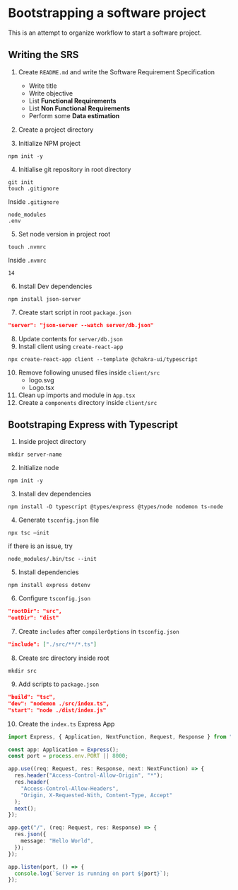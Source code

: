 # Bootstrapping a software project
This is an attempt to organize workflow to start a software project.

## Writing the SRS

1. Create `README.md` and write the Software Requirement Specification
    - Write title
    - Write objective
    - List <b>Functional Requirements</b>
    - List <b>Non Functional Requirements</b>
    - Perform some <b>Data estimation</b>
    
2. Create a project directory
3. Initialize NPM project
```shell 
npm init -y
```

4. Initialise git repository in root directory
```shell
git init
touch .gitignore
```
Inside `.gitignore`
```text
node_modules
.env
```
5. Set node version in project root
```shell
touch .nvmrc
```
Inside `.nvmrc`
```text
14
```
6. Install Dev dependencies
```shell
npm install json-server
```
7. Create start script in root `package.json`
```json
"server": "json-server --watch server/db.json"
```
8. Update contents for `server/db.json`
9. Install client using `create-react-app`
```shell
npx create-react-app client --template @chakra-ui/typescript
```
10. Remove following unused files inside `client/src`
    - logo.svg
    - Logo.tsx
11. Clean up imports and module in `App.tsx`
12. Create a `components` directory inside `client/src`


## Bootstraping Express with Typescript

1. Inside project directory
```shell
mkdir server-name
```
2. Initialize node
```shell
npm init -y
```
3. Install dev dependencies
```shell 
npm install -D typescript @types/express @types/node nodemon ts-node
```
4. Generate `tsconfig.json` file
```shell
npx tsc —init
```
if there is an issue, try
```shell
node_modules/.bin/tsc --init
```
5. Install dependencies
```shell
npm install express dotenv
```
6. Configure `tsconfig.json`
```json
"rootDir": "src",
"outDir": "dist"
```
7. Create `includes` after `compilerOptions` in `tsconfig.json`
```json
"include": ["./src/**/*.ts"]
```
8. Create src directory inside root
```shell
mkdir src
```
9. Add scripts to `package.json`
```json
"build": "tsc",
"dev": "nodemon ./src/index.ts",
"start": "node ./dist/index.js"
```
10. Create the `index.ts` Express App
```ts
import Express, { Application, NextFunction, Request, Response } from "express";

const app: Application = Express();
const port = process.env.PORT || 8000;

app.use((req: Request, res: Response, next: NextFunction) => {
  res.header("Access-Control-Allow-Origin", "*");
  res.header(
    "Access-Control-Allow-Headers",
    "Origin, X-Requested-With, Content-Type, Accept"
  );
  next();
});

app.get("/", (req: Request, res: Response) => {
  res.json({
    message: "Hello World",
  });
});

app.listen(port, () => {
  console.log(`Server is running on port ${port}`);
});
```
